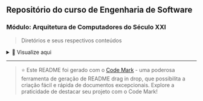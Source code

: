 ## Repositório do curso de Engenharia de Software

### Módulo: Arquitetura de Computadores do Século XXI

> Diretórios e seus respectivos conteúdos


<details>
<summary>📁 Visualize aqui </summary>

| Pasta               | Conteúdo                  |
| ------------------- | ------------------------- |
| dia_01              | A disciplina              |
| dia_02              | Sistemas de numeração     |
| dia_03              | Algoritmos                |
| Não possui conteúdo | Linguagens de Programação |
| dia_05              | Abstração de dados        |
| dia_06              | Engenharia de Software    |

</details>

---

> ⭐️ Este README foi gerado com o [Code Mark](https://codemark.com.br) - uma poderosa ferramenta de geração de README drag in drop, que possibilita a criação fácil e rápida de documentos excepcionais. Explore a praticidade de destacar seu projeto com o Code Mark!

